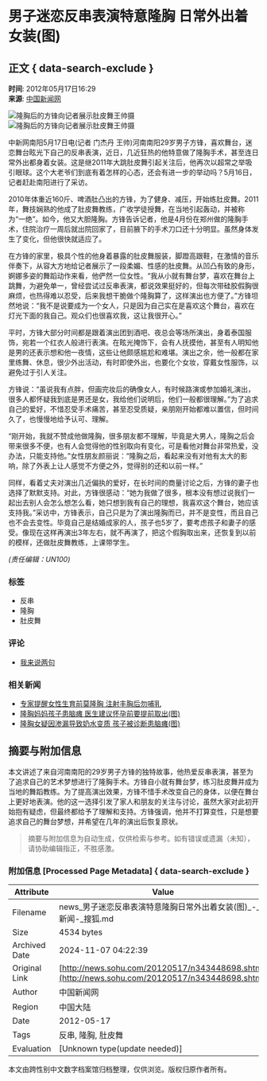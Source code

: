 # 男子迷恋反串表演特意隆胸 日常外出着女装(图)

## 正文 { data-search-exclude }


**时间**: 2012年05月17日16:29  
**来源**: [中国新闻网](https://www.chinanews.com.cn/sh/2012/05-17/3896659.shtml)  

![隆胸后的方锋向记者展示肚皮舞王帅摄](https://photocdn.sohu.com/20120517/Img343448699.jpg)  
![隆胸后的方锋向记者展示肚皮舞王帅摄](https://photocdn.sohu.com/20120517/Img343448704.jpg)  

中新网南阳5月17日电(记者 门杰丹 王帅)河南南阳29岁男子方锋，喜欢舞台，迷恋舞台眩光下自己的反串表演，近日，几近狂热的他特意做了隆胸手术，甚至连日常外出都身着女装。这是继2011年大跳肚皮舞引起关注后，他再次以超常之举吸引眼球。这个大老爷们到底有着怎样的心态，还会有进一步的举动吗？5月16日，记者赶赴南阳进行了采访。

2010年体重近160斤、啤酒肚凸出的方锋，为了健身、减压，开始练肚皮舞。2011年，舞技娴熟的他成了肚皮舞教练，广收学徒授舞，在当地引起轰动，并被称为“一绝”。如今，他又大胆隆胸。方锋告诉记者，他是4月份在郑州做的隆胸手术，住院治疗一周后就出院回家了，目前腋下的手术刀口还十分明显。虽然身体发生了变化，但他很快就适应了。

在方锋的家里，极具个性的他身着暴露的肚皮舞服装，脚蹬高跟鞋，在激情的音乐伴奏下，从容大方地给记者展示了一段柔媚、性感的肚皮舞。从凹凸有致的身形，婀娜多姿的舞蹈动作来看，他俨然一位女性。“我从小就有舞台梦，喜欢在舞台上跳舞，为避免单一，曾经尝试过反串表演，都说效果挺好的，但每次带硅胶假胸很麻烦，也热得难以忍受，后来我想干脆做个隆胸算了，这样演出也方便了。”方锋坦然地说：“我不是说要成为一个女人，只是因为自己实在是喜欢这个舞台，喜欢在灯光下面的我自己。观众们也很喜欢我，这让我很开心。”

平时，方锋大部分时间都是跟着演出团到酒吧、夜总会等场所演出，身着泰国服饰，宛若一个红衣人般进行表演。在眩光掩饰下，会有人抚摸他，甚至有人明知他是男的还表示想和他一夜情，这些让他颇感尴尬和难堪。演出之余，他一般都在家里练舞、休息，很少外出活动，有时即使外出，也要化个女妆，穿戴女性服饰，以避免过于引人关注。

方锋说：“虽说我有点胖，但画完妆后的确像女人，有时候路演或参加婚礼演出，很多人都怀疑我到底是男还是女，我给他们说明后，他们一般都很理解。”为了追求自己的爱好，不惜忍受手术痛苦，甚至忍受质疑，亲朋刚开始都难以置信，但时间久了，也慢慢地给予认可、理解。 

“刚开始，我就不赞成他做隆胸，很多朋友都不理解，毕竟是大男人，隆胸之后会带来很多不便，也有人会觉得他的性别取向有变化，可是看他对舞台非常热爱，没办法，只能支持他。”女性朋友颜丽说：“隆胸之后，看起来没有对他有太大的影响，除了外表上让人感觉不方便之外，觉得别的还和以前一样。”

同样，看着丈夫对演出几近偏执的爱好，在长时间的商量讨论之后，方锋的妻子也选择了默默支持。对此，方锋很感动：“她为我做了很多，根本没有想过说我们一起出去别人会怎么想怎么看，她只想到我有自己的理想，我喜欢这个舞台，她应该支持我。”采访中，方锋表示，自己只是为了演出隆胸而已，并不是变性，而且自己也不会去变性。毕竟自己是结婚成家的人，孩子也5岁了，要考虑孩子和妻子的感受。像现在这样再演出3年左右，就不再演了，把这个假胸取出来，还恢复到以前的模样，还做肚皮舞教练，上课带学生。

*(责任编辑：UN100)*  

### 标签
- 反串
- 隆胸
- 肚皮舞

### 评论
- [我来说两句](https://pinglun.sohu.com/s343448698.html)

### 相关新闻
- [专家提醒女性生育前莫隆胸 注射丰胸后勿哺乳](https://news.sohu.com/20120408/n340024897.shtml)
- [隆胸妈妈孩子患脑瘫 医生建议怀孕前要提前取出(图)](https://news.sohu.com/20120408/n340003780.shtml)
- [隆胸女疑因渗漏导致奶水变质 孩子被诊断患脑瘫(图)](https://news.sohu.com/20120406/n339856529.shtml)

## 摘要与附加信息

<!-- tcd_abstract -->
本文讲述了来自河南南阳的29岁男子方锋的独特故事，他热爱反串表演，甚至为了追求自己的艺术梦想进行了隆胸手术。方锋自小就有舞台梦，练习肚皮舞并成为当地的舞蹈教练。为了提高演出效果，方锋不惜手术改变自己的身体，以便在舞台上更好地表演。他的这一选择引发了家人和朋友的关注与讨论，虽然大家对此初开始抱有疑虑，但最终都给予了理解和支持。方锋强调，他并不打算变性，只是想要追求自己的舞台梦想，并希望在几年的演出后恢复原状。
<!-- tcd_abstract_end -->

> 摘要与附加信息为自动生成，仅供检索与参考。如有错误或遗漏（未知），请协助编辑指正，不胜感激。

### 附加信息 [Processed Page Metadata] { data-search-exclude }

| Attribute       | Value                                  |
|-----------------|----------------------------------------|
| Filename        | news_男子迷恋反串表演特意隆胸日常外出着女装(图)_-_新闻-_搜狐.md                             |
| Size            | 4534 bytes                           |
| Archived Date   | 2024-11-07 04:22:39                             |
| Original Link   | [http://news.sohu.com/20120517/n343448698.shtml](http://news.sohu.com/20120517/n343448698.shtml)                       |
| Author          | 中国新闻网                               |
| Region          | 中国大陆                               |
| Date            | 2012-05-17                                 |
| Tags            | 反串, 隆胸, 肚皮舞                                 |
| Evaluation            | [Unknown type(update needed)]                                 |
<!-- tcd_table_end -->

本文由跨性别中文数字档案馆归档整理，仅供浏览。版权归原作者所有。
